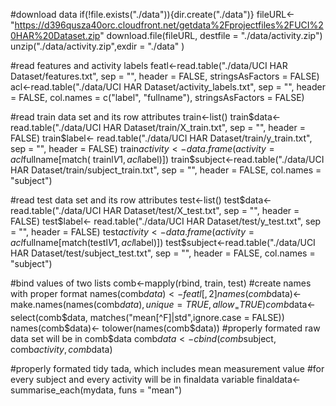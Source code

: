 #download data 
if(!file.exists("./data")){dir.create("./data")}
fileURL<- "https://d396qusza40orc.cloudfront.net/getdata%2Fprojectfiles%2FUCI%20HAR%20Dataset.zip"
download.file(fileURL, destfile = "./data/activity.zip")
unzip("./data/activity.zip",exdir = "./data" )

#read features and activity labels
featl<-read.table("./data/UCI HAR Dataset/features.txt", sep = "", header = FALSE, stringsAsFactors = FALSE)
acl<-read.table("./data/UCI HAR Dataset/activity_labels.txt", sep = "", header = FALSE, col.names = c("label", "fullname"), stringsAsFactors = FALSE)

#read train data set and its row attributes
train<-list()
train$data<- read.table("./data/UCI HAR Dataset/train/X_train.txt", sep = "", header = FALSE)
train$label<- read.table("./data/UCI HAR Dataset/train/y_train.txt", sep = "", header = FALSE)
train$activity<-data.frame(activity = acl$fullname[match( trainl$V1,acl$label)])
train$subject<-read.table("./data/UCI HAR Dataset/train/subject_train.txt", sep = "", header = FALSE, col.names = "subject")

#read test data set and its row attributes
test<-list()
test$data<- read.table("./data/UCI HAR Dataset/test/X_test.txt", sep = "", header = FALSE)
test$label<- read.table("./data/UCI HAR Dataset/test/y_test.txt", sep = "", header = FALSE)
test$activity<-data.frame(activity = acl$fullname[match(testl$V1,acl$label)])
test$subject<-read.table("./data/UCI HAR Dataset/test/subject_test.txt", sep = "", header = FALSE, col.names = "subject")

#bind values of two lists
comb<-mapply(rbind, train, test)
#create names with proper format
names(comb$data)<-featl[,2]
names(comb$data)<- make.names(names(comb$data), unique = TRUE, allow_ = TRUE)
comb$data<-select(comb$data, matches("mean[^F]|std",ignore.case = FALSE))
names(comb$data)<- tolower(names(comb$data))
#properly formated raw data set will be in comb$data
comb$data<-cbind(comb$subject, comb$activity, comb$data)

#properly formated tidy tada, which includes mean measurement value 
#for every subject and every activity will be in finaldata variable
finaldata<-summarise_each(mydata, funs = "mean")



